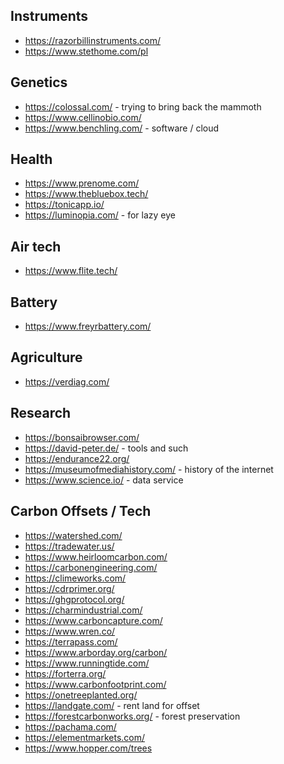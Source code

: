 
## Instruments
* https://razorbillinstruments.com/
* https://www.stethome.com/pl

## Genetics 
* https://colossal.com/ - trying to bring back the mammoth
* https://www.cellinobio.com/
* https://www.benchling.com/ - software / cloud 

## Health 
* https://www.prenome.com/
* https://www.thebluebox.tech/
* https://tonicapp.io/
* https://luminopia.com/ - for lazy eye

## Air tech
* https://www.flite.tech/

## Battery
* https://www.freyrbattery.com/

## Agriculture
* https://verdiag.com/

## Research
* https://bonsaibrowser.com/
* https://david-peter.de/ - tools and such
* https://endurance22.org/
* https://museumofmediahistory.com/ - history of the internet
* https://www.science.io/ - data service

## Carbon Offsets / Tech
* https://watershed.com/
* https://tradewater.us/
* https://www.heirloomcarbon.com/
* https://carbonengineering.com/
* https://climeworks.com/
* https://cdrprimer.org/
* https://ghgprotocol.org/
* https://charmindustrial.com/
* https://www.carboncapture.com/
* https://www.wren.co/
* https://terrapass.com/
* https://www.arborday.org/carbon/
* https://www.runningtide.com/
* https://forterra.org/
* https://www.carbonfootprint.com/
* https://onetreeplanted.org/
* https://landgate.com/ - rent land for offset
* https://forestcarbonworks.org/ - forest preservation
* https://pachama.com/
* https://elementmarkets.com/
* https://www.hopper.com/trees